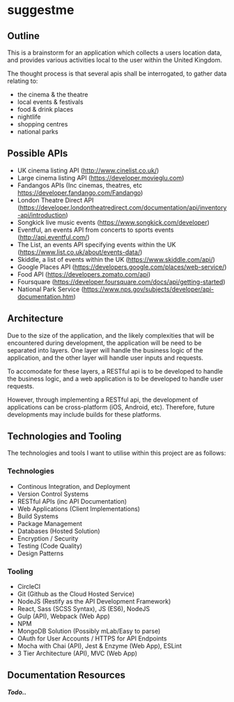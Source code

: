 # suggestme

## Outline

This is a brainstorm for an application which collects a users location data, and provides various activities local to the user within the United Kingdom.

The thought process is that several apis shall be interrogated, to gather data relating to:

- the cinema & the theatre
- local events & festivals
- food & drink places
- nightlife
- shopping centres
- national parks

## Possible APIs

- UK cinema listing API (http://www.cinelist.co.uk/)
- Large cinema listing API (https://developer.movieglu.com)
- Fandangos APIs (Inc cinemas, theatres, etc https://developer.fandango.com/Fandango)
- London Theatre Direct API (https://developer.londontheatredirect.com/documentation/api/inventory-api/introduction)
- Songkick live music events (https://www.songkick.com/developer)
- Eventful, an events API from concerts to sports events (http://api.eventful.com/)
- The List, an events API specifying events within the UK (https://www.list.co.uk/about/events-data/)
- Skiddle, a list of events within the UK (https://www.skiddle.com/api/)
- Google Places API (https://developers.google.com/places/web-service/)
- Food API (https://developers.zomato.com/api)
- Foursquare (https://developer.foursquare.com/docs/api/getting-started)
- National Park Service (https://www.nps.gov/subjects/developer/api-documentation.htm)

## Architecture

Due to the size of the application, and the likely complexities that will be encountered during development, the application will be need to be separated into layers. One layer will handle the business logic of the application, and the other layer will handle user inputs and requests.

To accomodate for these layers, a RESTful api is to be developed to handle the business logic, and a web application is to be developed to handle user requests.

However, through implementing a RESTful api, the development of applications can be cross-platform (iOS, Android, etc). Therefore, future developments may include builds for these platforms.

## Technologies and Tooling

The technologies and tools I want to utilise within this project are as follows:

### Technologies

- Continous Integration, and Deployment
- Version Control Systems
- RESTful APIs (inc API Documentation)
- Web Applications (Client Implementations)
- Build Systems
- Package Management
- Databases (Hosted Solution)
- Encryption / Security
- Testing (Code Quality)
- Design Patterns

### Tooling

- CircleCI
- Git (Github as the Cloud Hosted Service)
- NodeJS (Restify as the API Development Framework)
- React, Sass (SCSS Syntax), JS (ES6), NodeJS
- Gulp (API), Webpack (Web App)
- NPM
- MongoDB Solution (Possibly mLab/Easy to parse)
- OAuth for User Accounts / HTTPS for API Endpoints
- Mocha with Chai (API), Jest & Enzyme (Web App), ESLint
- 3 Tier Architecture (API), MVC (Web App)

## Documentation Resources

**_Todo.._**
